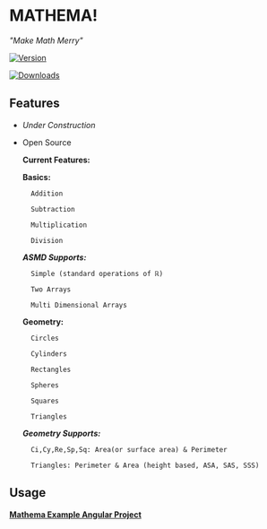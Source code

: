 
# MATHEMA!

  

_"Make Math Merry"_

  

  

[![Version](https://img.shields.io/npm/v/mathema.svg)](https://www.npmjs.com/package/mathema)

  

[![Downloads](https://img.shields.io/npm/dm/mathema.svg)](https://www.npmjs.com/package/mathema)

  

  

## Features

  

  

-  *Under Construction*
- Open Source

	**Current Features:**
	    
	**Basics:**
	    
	    
		Addition

		Subtraction

		Multiplication

		Division

	***ASMD Supports:***

		Simple (standard operations of ℝ)

		Two Arrays

		Multi Dimensional Arrays

	**Geometry:**
		    
		    
		Circles

		Cylinders

		Rectangles

		Spheres
		
		Squares
		
		Triangles

	***Geometry Supports:***

		Ci,Cy,Re,Sp,Sq: Area(or surface area) & Perimeter

		Triangles: Perimeter & Area (height based, ASA, SAS, SSS)
		
## Usage

  
**[Mathema Example Angular Project](https://github.com/ceotrammell/mathema-example)**